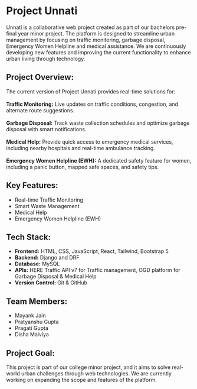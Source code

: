 # Project Unnati
Unnati is a collaborative web project created as part of our bachelors pre-final year minor project. The platform is designed to streamline urban management by focusing on traffic monitoring, garbage disposal, Emergency Women Helpline and medical assistance. We are continuously developing new features and improving the current functionality to enhance urban living through technology.

## Project Overview:
The current version of Project Unnati provides real-time solutions for:
<br><br>
<strong>Traffic Monitoring:</strong> Live updates on traffic conditions, congestion, and alternate route suggestions.
<br><br>
<strong>Garbage Disposal:</strong> Track waste collection schedules and optimize garbage disposal with smart notifications.
<br><br>
<strong>Medical Help:</strong> Provide quick access to emergency medical services, including nearby hospitals and real-time ambulance tracking.
<br><br>
<strong>Emergency Women Helpline (EWH):</strong> A dedicated safety feature for women, including a panic button, mapped safe spaces, and safety tips.

## Key Features:
<ul>
<li>Real-time Traffic Monitoring</li>
<li>Smart Waste Management</li>
<li>Medical Help</li>
<li>Emergency Women Helpline (EWH)</li>
</ul>

## Tech Stack:
<ul>
<li><strong>Frontend:</strong> HTML, CSS, JavaScript, React, Tailwind, Bootstrap 5</li>
<li><strong>Backend:</strong> Django and DRF</li>
<li><strong>Database:</strong> MySQL</li>
<li><strong>APIs:</strong> HERE Traffic API v7 for Traffic management, OGD platform for Garbage Disposal & Medical Help</li>
<li><strong>Version Control:</strong> Git & GitHub</li>
</ul>

## Team Members:
<ul>
  <li>Mayank Jain</li>
  <li>Pratyanshu Gupta</li>
  <li>Pragati Gupta</li>
  <li>Disha Malviya</li>
</ul>

## Project Goal:
This project is part of our college minor project, and it aims to solve real-world urban challenges through web technologies. We are currently working on expanding the scope and features of the platform.
